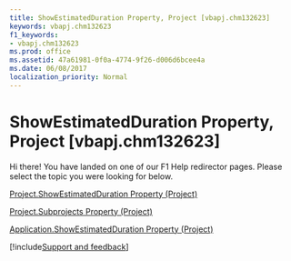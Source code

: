 ```yaml
---
title: ShowEstimatedDuration Property, Project [vbapj.chm132623]
keywords: vbapj.chm132623
f1_keywords:
- vbapj.chm132623
ms.prod: office
ms.assetid: 47a61981-0f0a-4774-9f26-d006d6bcee4a
ms.date: 06/08/2017
localization_priority: Normal
---
```



# ShowEstimatedDuration Property, Project [vbapj.chm132623]

Hi there! You have landed on one of our F1 Help redirector pages. Please select the topic you were looking for below.

[Project.ShowEstimatedDuration Property (Project)](https://msdn.microsoft.com/library/2b47a13b-2c31-eaed-1bb4-3023a6246c27%28Office.15%29.aspx)

[Project.Subprojects Property (Project)](https://msdn.microsoft.com/library/e4b143fb-3da7-69bd-6535-5604c2cc2dc0%28Office.15%29.aspx)

[Application.ShowEstimatedDuration Property (Project)](https://msdn.microsoft.com/library/c32670b7-a2e8-a46b-f91d-88b20749fa46%28Office.15%29.aspx)

[!include[Support and feedback](~/includes/feedback-boilerplate.md)]